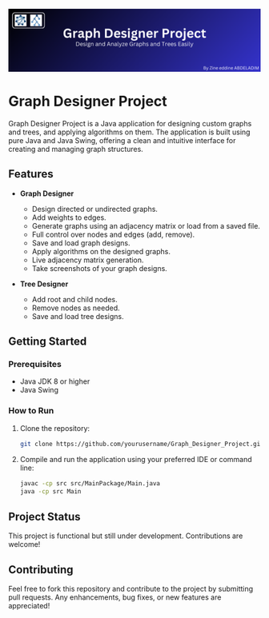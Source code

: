 ![Banner](https://raw.githubusercontent.com/Zineeddine-Abd/Graph_Designer_Project/master/Project_Banner.png?token=GHSAT0AAAAAACWKQX3QHAAAOL6QPL7VMM2GZWHGMWA)

# Graph Designer Project

Graph Designer Project is a Java application for designing custom graphs and trees, and applying algorithms on them. The application is built using pure Java and Java Swing, offering a clean and intuitive interface for creating and managing graph structures.

## Features

- **Graph Designer**
  - Design directed or undirected graphs.
  - Add weights to edges.
  - Generate graphs using an adjacency matrix or load from a saved file.
  - Full control over nodes and edges (add, remove).
  - Save and load graph designs.
  - Apply algorithms on the designed graphs.
  - Live adjacency matrix generation.
  - Take screenshots of your graph designs.

- **Tree Designer**
  - Add root and child nodes.
  - Remove nodes as needed.
  - Save and load tree designs.

## Getting Started

### Prerequisites

- Java JDK 8 or higher
- Java Swing

### How to Run

1. Clone the repository:
   ```bash
   git clone https://github.com/yourusername/Graph_Designer_Project.git](https://github.com/Zineeddine-Abd/Graph_Designer_Project.git
   ```

2. Compile and run the application using your preferred IDE or command line:
   ```bash
   javac -cp src src/MainPackage/Main.java
   java -cp src Main
   ```

## Project Status
   This project is functional but still under development. Contributions are welcome!

## Contributing
Feel free to fork this repository and contribute to the project by submitting pull requests. Any enhancements, bug fixes, or new features are appreciated!

